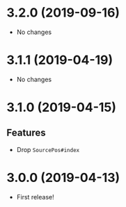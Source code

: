 # 3.2.0 (2019-09-16)
- No changes

# 3.1.1 (2019-04-19)
- No changes

# 3.1.0 (2019-04-15)
## Features
- Drop `SourcePos#index`

# 3.0.0 (2019-04-13)
- First release!
